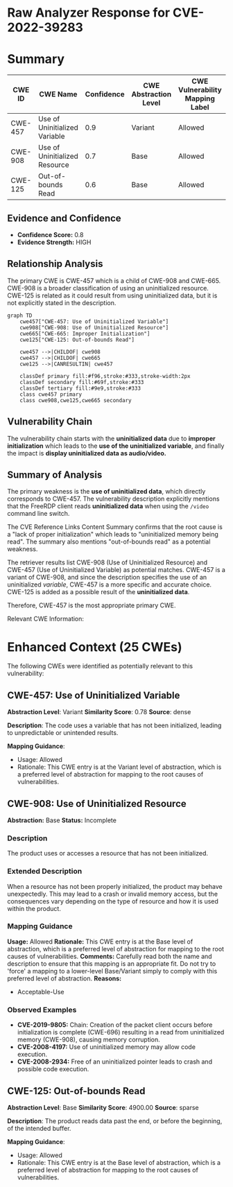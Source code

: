 # Raw Analyzer Response for CVE-2022-39283

# Summary
| CWE ID | CWE Name | Confidence | CWE Abstraction Level | CWE Vulnerability Mapping Label | CWE-Vulnerability Mapping Notes |
|---|---|---|---|---|---|
| CWE-457 | Use of Uninitialized Variable | 0.9 | Variant | Allowed | Primary CWE |
| CWE-908 | Use of Uninitialized Resource | 0.7 | Base | Allowed | Secondary Candidate |
| CWE-125 | Out-of-bounds Read | 0.6 | Base | Allowed | Secondary Candidate |

## Evidence and Confidence

*   **Confidence Score:** 0.8
*   **Evidence Strength:** HIGH

## Relationship Analysis
The primary CWE is CWE-457 which is a child of CWE-908 and CWE-665. CWE-908 is a broader classification of using an uninitialized resource. CWE-125 is related as it could result from using uninitialized data, but it is not explicitly stated in the description.

```mermaid
graph TD
    cwe457["CWE-457: Use of Uninitialized Variable"]
    cwe908["CWE-908: Use of Uninitialized Resource"]
    cwe665["CWE-665: Improper Initialization"]
    cwe125["CWE-125: Out-of-bounds Read"]

    cwe457 -->|CHILDOF| cwe908
    cwe457 -->|CHILDOF| cwe665
    cwe125 -->|CANRESULTIN| cwe457

    classDef primary fill:#f96,stroke:#333,stroke-width:2px
    classDef secondary fill:#69f,stroke:#333
    classDef tertiary fill:#9e9,stroke:#333
    class cwe457 primary
    class cwe908,cwe125,cwe665 secondary
```

## Vulnerability Chain
The vulnerability chain starts with the **uninitialized data** due to **improper initialization** which leads to the **use of the uninitialized variable**, and finally the impact is **display uninitialized data as audio/video.**

## Summary of Analysis
The primary weakness is the **use of uninitialized data**, which directly corresponds to CWE-457. The vulnerability description explicitly mentions that the FreeRDP client reads **uninitialized data** when using the `/video` command line switch.

The CVE Reference Links Content Summary confirms that the root cause is a "lack of proper initialization" which leads to "uninitialized memory being read". The summary also mentions "out-of-bounds read" as a potential weakness.

The retriever results list CWE-908 (Use of Uninitialized Resource) and CWE-457 (Use of Uninitialized Variable) as potential matches. CWE-457 is a variant of CWE-908, and since the description specifies the use of an uninitialized *variable*, CWE-457 is a more specific and accurate choice. CWE-125 is added as a possible result of the **uninitialized data**.

Therefore, CWE-457 is the most appropriate primary CWE.

Relevant CWE Information:

# Enhanced Context (25 CWEs)
The following CWEs were identified as potentially relevant to this vulnerability:

## CWE-457: Use of Uninitialized Variable
**Abstraction Level**: Variant
**Similarity Score**: 0.78
**Source**: dense

**Description**:
The code uses a variable that has not been initialized, leading to unpredictable or unintended results.

**Mapping Guidance**:
- Usage: Allowed
- Rationale: This CWE entry is at the Variant level of abstraction, which is a preferred level of abstraction for mapping to the root causes of vulnerabilities.

## CWE-908: Use of Uninitialized Resource
**Abstraction:** Base
**Status:** Incomplete

### Description
The product uses or accesses a resource that has not been initialized.

### Extended Description
When a resource has not been properly initialized, the product may behave unexpectedly. This may lead to a crash or invalid memory access, but the consequences vary depending on the type of resource and how it is used within the product.

### Mapping Guidance
**Usage:** Allowed
**Rationale:** This CWE entry is at the Base level of abstraction, which is a preferred level of abstraction for mapping to the root causes of vulnerabilities.
**Comments:** Carefully read both the name and description to ensure that this mapping is an appropriate fit. Do not try to 'force' a mapping to a lower-level Base/Variant simply to comply with this preferred level of abstraction.
**Reasons:**
- Acceptable-Use

### Observed Examples
- **CVE-2019-9805:** Chain: Creation of the packet client occurs before initialization is complete (CWE-696) resulting in a read from uninitialized memory (CWE-908), causing memory corruption.
- **CVE-2008-4197:** Use of uninitialized memory may allow code execution.
- **CVE-2008-2934:** Free of an uninitialized pointer leads to crash and possible code execution.

## CWE-125: Out-of-bounds Read
**Abstraction Level**: Base
**Similarity Score**: 4900.00
**Source**: sparse

**Description**:
The product reads data past the end, or before the beginning, of the intended buffer.

**Mapping Guidance**:
- Usage: Allowed
- Rationale: This CWE entry is at the Base level of abstraction, which is a preferred level of abstraction for mapping to the root causes of vulnerabilities.